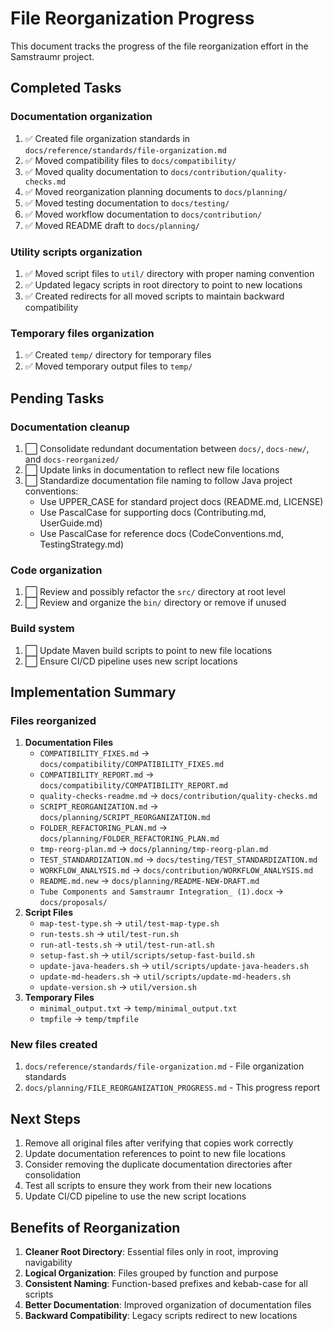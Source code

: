 <!-- 
Copyright (c) 2025 [Eric C. Mumford (@heymumford)](https://github.com/heymumford), Gemini Deep Research, Claude 3.7.
-->

# File Reorganization Progress

This document tracks the progress of the file reorganization effort in the Samstraumr project.

## Completed Tasks

### Documentation organization

1. ✅ Created file organization standards in `docs/reference/standards/file-organization.md`
2. ✅ Moved compatibility files to `docs/compatibility/`
3. ✅ Moved quality documentation to `docs/contribution/quality-checks.md`
4. ✅ Moved reorganization planning documents to `docs/planning/`
5. ✅ Moved testing documentation to `docs/testing/`
6. ✅ Moved workflow documentation to `docs/contribution/`
7. ✅ Moved README draft to `docs/planning/`

### Utility scripts organization

1. ✅ Moved script files to `util/` directory with proper naming convention
2. ✅ Updated legacy scripts in root directory to point to new locations
3. ✅ Created redirects for all moved scripts to maintain backward compatibility

### Temporary files organization

1. ✅ Created `temp/` directory for temporary files
2. ✅ Moved temporary output files to `temp/`

## Pending Tasks

### Documentation cleanup

1. ⬜ Consolidate redundant documentation between `docs/`, `docs-new/`, and `docs-reorganized/`
2. ⬜ Update links in documentation to reflect new file locations
3. ⬜ Standardize documentation file naming to follow Java project conventions:
   - Use UPPER_CASE for standard project docs (README.md, LICENSE)
   - Use PascalCase for supporting docs (Contributing.md, UserGuide.md)
   - Use PascalCase for reference docs (CodeConventions.md, TestingStrategy.md)

### Code organization

1. ⬜ Review and possibly refactor the `src/` directory at root level
2. ⬜ Review and organize the `bin/` directory or remove if unused

### Build system

1. ⬜ Update Maven build scripts to point to new file locations
2. ⬜ Ensure CI/CD pipeline uses new script locations

## Implementation Summary

### Files reorganized

1. **Documentation Files**
   - `COMPATIBILITY_FIXES.md` → `docs/compatibility/COMPATIBILITY_FIXES.md`
   - `COMPATIBILITY_REPORT.md` → `docs/compatibility/COMPATIBILITY_REPORT.md`
   - `quality-checks-readme.md` → `docs/contribution/quality-checks.md`
   - `SCRIPT_REORGANIZATION.md` → `docs/planning/SCRIPT_REORGANIZATION.md`
   - `FOLDER_REFACTORING_PLAN.md` → `docs/planning/FOLDER_REFACTORING_PLAN.md`
   - `tmp-reorg-plan.md` → `docs/planning/tmp-reorg-plan.md`
   - `TEST_STANDARDIZATION.md` → `docs/testing/TEST_STANDARDIZATION.md`
   - `WORKFLOW_ANALYSIS.md` → `docs/contribution/WORKFLOW_ANALYSIS.md`
   - `README.md.new` → `docs/planning/README-NEW-DRAFT.md`
   - `Tube Components and Samstraumr Integration_ (1).docx` → `docs/proposals/`
2. **Script Files**
   - `map-test-type.sh` → `util/test-map-type.sh`
   - `run-tests.sh` → `util/test-run.sh`
   - `run-atl-tests.sh` → `util/test-run-atl.sh`
   - `setup-fast.sh` → `util/scripts/setup-fast-build.sh`
   - `update-java-headers.sh` → `util/scripts/update-java-headers.sh`
   - `update-md-headers.sh` → `util/scripts/update-md-headers.sh`
   - `update-version.sh` → `util/version.sh`
3. **Temporary Files**
   - `minimal_output.txt` → `temp/minimal_output.txt`
   - `tmpfile` → `temp/tmpfile`

### New files created

1. `docs/reference/standards/file-organization.md` - File organization standards
2. `docs/planning/FILE_REORGANIZATION_PROGRESS.md` - This progress report

## Next Steps

1. Remove all original files after verifying that copies work correctly
2. Update documentation references to point to new file locations
3. Consider removing the duplicate documentation directories after consolidation
4. Test all scripts to ensure they work from their new locations
5. Update CI/CD pipeline to use the new script locations

## Benefits of Reorganization

1. **Cleaner Root Directory**: Essential files only in root, improving navigability
2. **Logical Organization**: Files grouped by function and purpose
3. **Consistent Naming**: Function-based prefixes and kebab-case for all scripts
4. **Better Documentation**: Improved organization of documentation files
5. **Backward Compatibility**: Legacy scripts redirect to new locations
